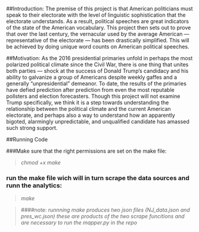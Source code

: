 

##Introduction:
The premise of this project is that American politicians must speak to their electorate with the level of linguistic sophistication that the electorate understands. As a result, political speeches are great indicators of the state of the American vocabulary. This project then sets out to prove that over the last century, the vernacular used by the average American — representative of the electorate — has been drastically simplified. This will be achieved by doing unique word counts on American political speeches.


##Motivation:
As the 2016 presidential primaries unfold in perhaps the most polarized political climate since the Civil War, there is one thing that unites both parties — shock at the success of Donald Trump’s candidacy and his ability to galvanize a group of Americans despite weekly gaffes and a generally “unpresidential” demeanor.
To date, the results of the primaries have defied prediction after prediction from even the most reputable pollsters and election forecasters. Though this project will not examine Trump specifically, we think it is a step towards understanding the relationship between the political climate and the current American electorate, and perhaps also a way to understand how an apparently bigoted, alarmingly unpredictable, and unqualified candidate has amassed such strong support.


##Running Code

###Make sure that the right permissions are set on the make file:

>*chmod +x make*

### run the make file wich will in turn scrape the data sources and runn the analytics:


>*make*


>####note: *runnning make produces two  json files (NJ_data.json and pres_wc.json) these are products of
the two scrape funcitions and are necessary to run the mapper.py in the repo*	
